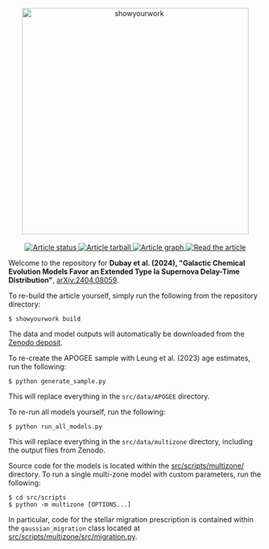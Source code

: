 <p align="center">
<a href="https://github.com/rodluger/showyourwork">
<img width = "450" src="https://raw.githubusercontent.com/rodluger/showyourwork/img/showyourwork.png" alt="showyourwork"/>
</a>
<br>
<br>
<a href="https://github.com/lodubay/galactic-dtd/actions/workflows/build.yml">
<img src="https://github.com/lodubay/galactic-dtd/actions/workflows/build.yml/badge.svg" alt="Article status"/>
</a>
<a href="https://github.com/lodubay/galactic-dtd/raw/main-pdf/arxiv.tar.gz">
<img src="https://img.shields.io/badge/article-tarball-blue.svg?style=flat" alt="Article tarball"/>
</a>
<a href="https://github.com/lodubay/galactic-dtd/raw/main-pdf/dag.pdf">
<img src="https://img.shields.io/badge/article-dag-blue.svg?style=flat" alt="Article graph"/>
</a>
<a href="https://github.com/lodubay/galactic-dtd/raw/main-pdf/ms.pdf">
<img src="https://img.shields.io/badge/article-pdf-blue.svg?style=flat" alt="Read the article"/>
</a>
</p>

Welcome to the repository for **Dubay et al. (2024), "Galactic Chemical 
Evolution Models Favor an Extended Type Ia Supernova Delay-Time Distribution"**,
[arXiv:2404.08059](https://arxiv.org/abs/2404.08059).

To re-build the article yourself, simply run the following from the repository
directory:
```
$ showyourwork build
```
The data and model outputs will automatically be downloaded from the 
[Zenodo deposit](https://doi.org/10.5281/zenodo.10961091).

To re-create the APOGEE sample with Leung et al. (2023) age estimates,
run the following:
```
$ python generate_sample.py
```
This will replace everything in the `src/data/APOGEE` directory.

To re-run all models yourself, run the following:
```
$ python run_all_models.py
```
This will replace everything in the `src/data/multizone` directory, including
the output files from Zenodo.

Source code for the models is located within the [src/scripts/multizone/](/src/scripts/multizone/) directory.
To run a single multi-zone model with custom parameters, run the following:
```
$ cd src/scripts
$ python -m multizone [OPTIONS...]
```
In particular, code for the stellar migration prescription is contained within the `gaussian_migration` class
located at
[src/scripts/multizone/src/migration.py](/src/scripts/multizone/src/migration.py).
